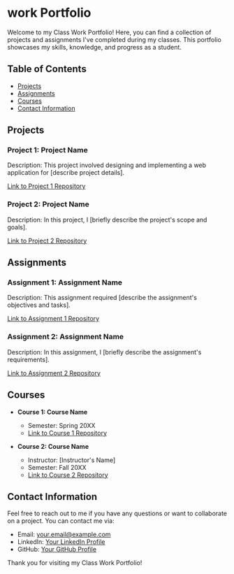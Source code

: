 # work Portfolio

Welcome to my Class Work Portfolio! Here, you can find a collection of projects and assignments I've completed during my classes. This portfolio showcases my skills, knowledge, and progress as a student.

## Table of Contents
- [Projects](#projects)
- [Assignments](#assignments)
- [Courses](#courses)
- [Contact Information](#contact-information)

## Projects

### Project 1: Project Name
Description: This project involved designing and implementing a web application for [describe project details].

[Link to Project 1 Repository](https://github.com/yourusername/project1)

### Project 2: Project Name
Description: In this project, I [briefly describe the project's scope and goals].

[Link to Project 2 Repository](https://github.com/yourusername/project2)

## Assignments

### Assignment 1: Assignment Name
Description: This assignment required [describe the assignment's objectives and tasks].

[Link to Assignment 1 Repository](https://github.com/yourusername/assignment1)

### Assignment 2: Assignment Name
Description: In this assignment, I [briefly describe the assignment's requirements].

[Link to Assignment 2 Repository](https://github.com/yourusername/assignment2)

## Courses

- **Course 1: Course Name**
  - Semester: Spring 20XX
  - [Link to Course 1 Repository](https://github.com/yourusername/course1)

- **Course 2: Course Name**
  - Instructor: [Instructor's Name]
  - Semester: Fall 20XX
  - [Link to Course 2 Repository](https://github.com/yourusername/course2)

## Contact Information


Feel free to reach out to me if you have any questions or want to collaborate on a project. You can contact me via:

- Email: your.email@example.com
- LinkedIn: [Your LinkedIn Profile](https://www.linkedin.com/in/yourusername/)
- GitHub: [Your GitHub Profile](https://github.com/yourusername)

Thank you for visiting my Class Work Portfolio!
